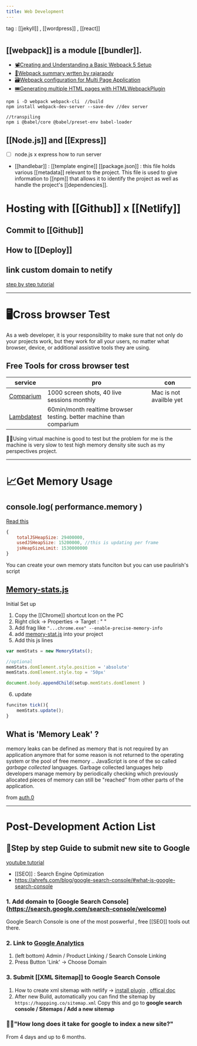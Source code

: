 ```yaml
---
title: Web Development
---
```


tag : [[jekyll]] , [[wordpress]] , [[react]]

# 
## [[webpack]] is a module [[bundler]]. 
- [📽️Creating and Understanding a Basic Webpack 5 Setup](https://www.youtube.com/watch?v=X1nxTjVDYdQ)
- [🔖Webpack summary wrtten by rajaraodv](https://medium.com/@rajaraodv/webpack-the-confusing-parts-58712f8fcad9)
- [🗃️Webpack configuration for Multi Page Application](https://skryvets.com/blog/2018/03/25/webpack-configuration-for-multi-page-application/)
- [🎟️Generating multiple HTML pages with HTMLWebpackPlugin](https://extri.co/2017/07/11/generating-multiple-html-pages-with-htmlwebpackplugin/)


```shell
npm i -D webpack webpack-cli  //build
npm install webpack-dev-server --save-dev //dev server

//transpiling
npm i @babel/core @babel/preset-env babel-loader  

```


## [[Node.js]] and [[Express]]
- [ ] node.js x express how to run server
- [[handlebar]] : [[template engine]]
[[package.json]] : this file holds various [[metadata]] relevant to the project. This file is used to give information to [[npm]] that allows it to identify the project as well as handle the project's [[dependencies]].

# Hosting with [[Github]] x [[Netlify]]

## Commit to [[Github]]

## How to [[Deploy]]

## link custom domain to netify
[step by step tutorial](https://www.youtube.com/watch?v=GvgpzcGcRbQ)



---





# 🖥️Cross browser Test

 As a web developer, it is your responsibility to make sure that not only do your projects work, but they work for all your users, no matter what browser, device, or additional assistive tools they are using. 

 ## Free Tools for cross browser test
|service | pro | con |
|--------|-----|-----|
|[Comparium](https://comparium.app/)|1000 screen shots, 40 live sessions monthly | Mac is not availble yet |
|[Lambdatest](https://www.lambdatest.com/) | 60min/month realtime browser testing. better machine than comparium| |

🤷‍♀️Using virtual machine is good to test but the problem for me is the machine is very slow to test high memory density site such as my perspectives project. 



---
# 📈Get Memory Usage
## console.log( performance.memory ) 
[Read this](https://trackjs.com/blog/monitoring-javascript-memory/)
```js
{
	totalJSHeapSize: 29400000, 
	usedJSHeapSize: 15200000, //this is updating per frame
	jsHeapSizeLimit: 1530000000
}
```
You can create your own memory stats funciton but you can use paulirish's script


## [Memory-stats.js](https://github.com/paulirish/memory-stats.js/blob/master/README.md)
Initial Set up
1. Copy the [[Chrome]] shortcut Icon on the PC
2. Right click -> Properties -> Target : " "
3. Add frag like `"...chrome.exe" --enable-precise-memory-info`
4. add [memory-stat.js](https://raw.githubusercontent.com/paulirish/memory-stats.js/master/memory-stats.js) into your project
5. Add this js lines
```js
var memStats = new MemoryStats();

//optional
memStats.domElement.style.position = 'absolute'
memStats.domElement.style.top = '50px'

document.body.appendChild(setup.memStats.domElement )
```
6. update
```js
funciton tick(){
	memStats.update();
}
```
## What is 'Memory Leak' ?
memory leaks can be defined as memory that is not required by an application anymore that for some reason is not returned to the operating system or the pool of free memory
..
JavaScript is one of the so called _garbage collected_ languages. Garbage collected languages help developers manage memory by periodically checking which previously allocated pieces of memory can still be "reached" from other parts of the application.

from [auth.0](https://auth0.com/blog/four-types-of-leaks-in-your-javascript-code-and-how-to-get-rid-of-them/)

---
# Post-Development Action List

## 👀Step by step Guide to submit new site to Google
[youtube tutorial ](https://www.youtube.com/watch?v=arSUE7-q41w)
- [[SEO]]  : Search Engine Optimization
- https://ahrefs.com/blog/google-search-console/#what-is-google-search-console

### 1. Add domain to [Google Search Console] (https://search.google.com/search-console/welcome) 
Google Search Console is one of the most poswerful , free [[SEO]] tools out there.

### 2. Link to [Google Analytics](https://analytics.google.com/)
1) (left bottom) Admin / Product Linking / Search Console Linking
2) Press Button 'Link' -> Choose Domain 

### 3. Submit [[XML Sitemap]] to Google Search Console
1. How to create xml sitemap with netlify -> [install plugin](https://app.netlify.com/teams/happping/plugins/@netlify/plugin-sitemap/install) , [offical doc](https://github.com/netlify-labs/netlify-plugin-sitemap#readme)
2. After new Build, automatically you can find the sitemap by `https://happping.co/sitemap.xml`
Copy this and go to **google search console / Sitemaps / Add a new sitemap**

### 🙋‍♀️"How long does it take for google to index a new site?"
From 4 days and up to 6 months.